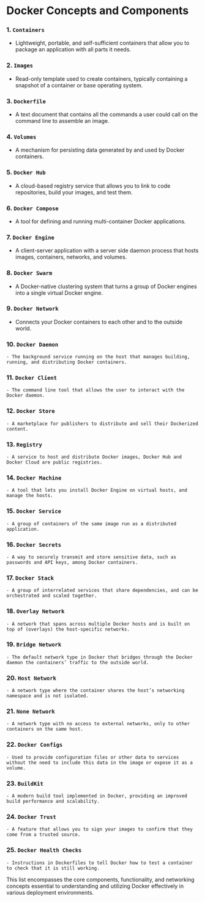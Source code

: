 # Docker Concepts and Components

### 1. **`Containers`**
   - Lightweight, portable, and self-sufficient containers that allow you to package an application with all parts it needs.

### 2. **`Images`**
   - Read-only template used to create containers, typically containing a snapshot of a container or base operating system.

### 3. **`Dockerfile`**
   - A text document that contains all the commands a user could call on the command line to assemble an image.

### 4. **`Volumes`**
   - A mechanism for persisting data generated by and used by Docker containers.

### 5. **`Docker Hub`**
   - A cloud-based registry service that allows you to link to code repositories, build your images, and test them.

### 6. **`Docker Compose`**
   - A tool for defining and running multi-container Docker applications.

### 7. **`Docker Engine`**
   - A client-server application with a server side daemon process that hosts images, containers, networks, and volumes.

### 8. **`Docker Swarm`**
   - A Docker-native clustering system that turns a group of Docker engines into a single virtual Docker engine.

### 9. **`Docker Network`**
   - Connects your Docker containers to each other and to the outside world.

### 10. **`Docker Daemon`**
    - The background service running on the host that manages building, running, and distributing Docker containers.

### 11. **`Docker Client`**
    - The command line tool that allows the user to interact with the Docker daemon.

### 12. **`Docker Store`**
    - A marketplace for publishers to distribute and sell their Dockerized content.

### 13. **`Registry`**
    - A service to host and distribute Docker images, Docker Hub and Docker Cloud are public registries.

### 14. **`Docker Machine`**
    - A tool that lets you install Docker Engine on virtual hosts, and manage the hosts.

### 15. **`Docker Service`**
    - A group of containers of the same image run as a distributed application.

### 16. **`Docker Secrets`**
    - A way to securely transmit and store sensitive data, such as passwords and API keys, among Docker containers.

### 17. **`Docker Stack`**
    - A group of interrelated services that share dependencies, and can be orchestrated and scaled together.

### 18. **`Overlay Network`**
    - A network that spans across multiple Docker hosts and is built on top of (overlays) the host-specific networks.

### 19. **`Bridge Network`**
    - The default network type in Docker that bridges through the Docker daemon the containers’ traffic to the outside world.

### 20. **`Host Network`**
    - A network type where the container shares the host’s networking namespace and is not isolated.

### 21. **`None Network`**
    - A network type with no access to external networks, only to other containers on the same host.

### 22. **`Docker Configs`**
    - Used to provide configuration files or other data to services without the need to include this data in the image or expose it as a volume.

### 23. **`BuildKit`**
    - A modern build tool implemented in Docker, providing an improved build performance and scalability.

### 24. **`Docker Trust`**
    - A feature that allows you to sign your images to confirm that they come from a trusted source.

### 25. **`Docker Health Checks`**
    - Instructions in Dockerfiles to tell Docker how to test a container to check that it is still working.

This list encompasses the core components, functionality, and networking concepts essential to understanding and utilizing Docker effectively in various deployment environments.